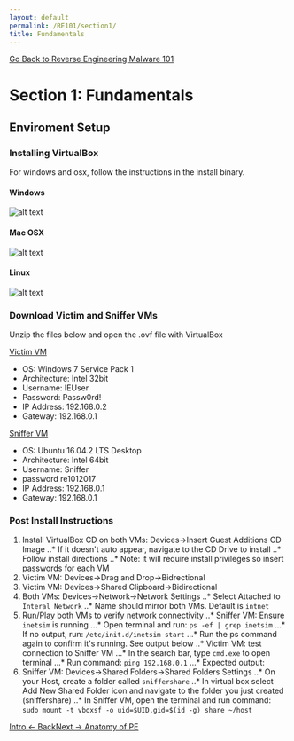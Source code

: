 ```yaml
---
layout: default
permalink: /RE101/section1/
title: Fundamentals
---
```

[Go Back to Reverse Engineering Malware 101](https://securedorg.github.io/RE101/)

# Section 1: Fundamentals #

## Enviroment Setup ##

### Installing VirtualBox ###

For windows and osx, follow the instructions in the install binary.

#### Windows ####

![alt text](https://github.com/securedorg/securedorg.github.io/blob/master/images/VBwin.png "Windows Virualbox")

#### Mac OSX ####

![alt text](https://github.com/securedorg/securedorg.github.io/blob/master/images/VBmac.png "OSX Virtualbox")

#### Linux ####

![alt text](https://github.com/securedorg/securedorg.github.io/blob/master/images/Vblinux.png "Linux Virtualbox")

### Download Victim and Sniffer VMs ###

Unzip the files below and open the .ovf file with VirtualBox

[Victim VM](https://securedorg.github.io/RE101/section1)

* OS: Windows 7 Service Pack 1
* Architecture: Intel 32bit
* Username: IEUser
* Password: Passw0rd!
* IP Address: 192.168.0.2
* Gateway: 192.168.0.1

[Sniffer VM](https://securedorg.github.io/RE101/section1)

* OS: Ubuntu 16.04.2 LTS Desktop
* Architecture: Intel 64bit
* Username: Sniffer
* password re1012017
* IP Address: 192.168.0.1
* Gateway: 192.168.0.1

### Post Install Instructions ###

1. Install VirtualBox CD on both VMs: Devices->Insert Guest Additions CD Image
..* If it doesn't auto appear, navigate to the CD Drive to install
..* Follow install directions
..* Note: it will require install privileges so insert passwords for each VM
2. Victim VM: Devices->Drag and Drop->Bidrectional 
3. Victim VM: Devices->Shared Clipboard->Bidirectional
4. Both VMs: Devices->Network->Network Settings
..* Select Attached to `Interal Network`
..* Name should mirror both VMs. Default is `intnet`
5. Run/Play both VMs to verify network connectivity
..* Sniffer VM: Ensure `inetsim` is running
...* Open terminal and run: `ps -ef | grep inetsim`
...* If no output, run: `/etc/init.d/inetsim start`
...* Run the ps command again to confirm it's running. See output below
..* Victim VM: test connection to Sniffer VM
...* In the search bar, type `cmd.exe` to open terminal
...* Run command: `ping 192.168.0.1`
...* Expected output:
6. Sniffer VM: Devices->Shared Folders->Shared Folders Settings
..* On your Host, create a folder called `sniffershare`
..* In virtual box select Add New Shared Folder icon and navigate to the folder you just created (sniffershare)
..* In Sniffer VM, open the terminal and run command:
`sudo mount -t vboxsf -o uid=$UID,gid=$(id -g) share ~/host`

[Intro <- Back](https://securedorg.github.io/RE101/intro)[Next -> Anatomy of PE](https://securedorg.github.io/RE101/section1.2)
